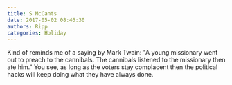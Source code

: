 ```yaml
---
title: S McCants
date: 2017-05-02 08:46:30
authors: Ripp
categories: Holiday
---
```


 Kind of reminds me of a saying by Mark Twain: "A young missionary went out to preach to the cannibals.  The cannibals listened to the missionary then ate him."
You see, as long as the voters stay complacent  then the political hacks will keep doing what they have always done.